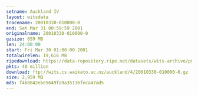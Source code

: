 ```yaml
---
setname: Auckland IV
layout: witsdata
tracename: 20010330-010000-0
end: Sat Mar 31 00:59:59 2001
originalname: 20010330-010000-0
gzsize: 859 MB
len: 24:00:00
start: Fri Mar 30 01:00:00 2001
totalwirelen: 19,616 MB
ripedownload: https://data-repository.ripe.net/datasets/wits-archive/pma/long/auck/4//20010330-010000-0.gz
pkts: 40 million
download: ftp://wits.cs.waikato.ac.nz/auckland/4/20010330-010000-0.gz
size: 2,959 MB
md5: f4b8842ebe5649fa9a35116feca47ad5
---
```

